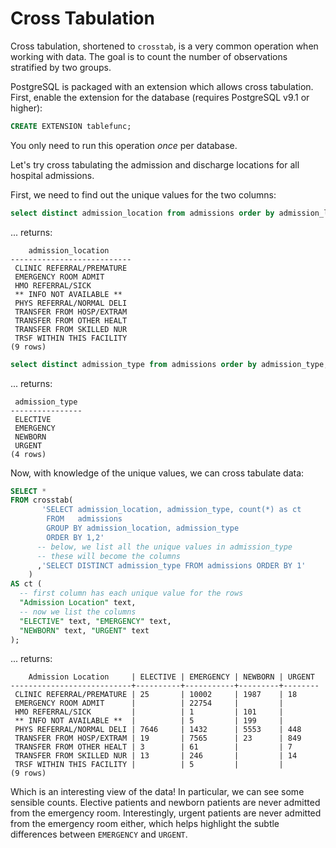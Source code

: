 # Cross Tabulation

Cross tabulation, shortened to `crosstab`, is a very common operation when working with data.
The goal is to count the number of observations stratified by two groups.

PostgreSQL is packaged with an extension which allows cross tabulation.
First, enable the extension for the database (requires PostgreSQL v9.1 or higher):

```sql
CREATE EXTENSION tablefunc;
```

You only need to run this operation *once* per database.

Let's try cross tabulating the admission and discharge locations for all hospital admissions.

First, we need to find out the unique values for the two columns:

```sql
select distinct admission_location from admissions order by admission_location;
```

... returns:

```
    admission_location
---------------------------
 CLINIC REFERRAL/PREMATURE
 EMERGENCY ROOM ADMIT
 HMO REFERRAL/SICK
 ** INFO NOT AVAILABLE **
 PHYS REFERRAL/NORMAL DELI
 TRANSFER FROM HOSP/EXTRAM
 TRANSFER FROM OTHER HEALT
 TRANSFER FROM SKILLED NUR
 TRSF WITHIN THIS FACILITY
(9 rows)
```


```sql
select distinct admission_type from admissions order by admission_type;
```

... returns:

```
 admission_type
----------------
 ELECTIVE
 EMERGENCY
 NEWBORN
 URGENT
(4 rows)
```

Now, with knowledge of the unique values, we can cross tabulate data:

```sql
SELECT *
FROM crosstab(
       'SELECT admission_location, admission_type, count(*) as ct
        FROM   admissions
        GROUP BY admission_location, admission_type
        ORDER BY 1,2'
      -- below, we list all the unique values in admission_type
      -- these will become the columns
      ,'SELECT DISTINCT admission_type FROM admissions ORDER BY 1'
    )
AS ct (
  -- first column has each unique value for the rows
  "Admission Location" text,
  -- now we list the columns
  "ELECTIVE" text, "EMERGENCY" text,
  "NEWBORN" text, "URGENT" text
);
```

... returns:

```
    Admission Location     | ELECTIVE | EMERGENCY | NEWBORN | URGENT
---------------------------+----------+-----------+---------+--------
 CLINIC REFERRAL/PREMATURE | 25       | 10002     | 1987    | 18
 EMERGENCY ROOM ADMIT      |          | 22754     |         |
 HMO REFERRAL/SICK         |          | 1         | 101     |
 ** INFO NOT AVAILABLE **  |          | 5         | 199     |
 PHYS REFERRAL/NORMAL DELI | 7646     | 1432      | 5553    | 448
 TRANSFER FROM HOSP/EXTRAM | 19       | 7565      | 23      | 849
 TRANSFER FROM OTHER HEALT | 3        | 61        |         | 7
 TRANSFER FROM SKILLED NUR | 13       | 246       |         | 14
 TRSF WITHIN THIS FACILITY |          | 5         |         |
(9 rows)
```

Which is an interesting view of the data! In particular, we can see some sensible counts.
Elective patients and newborn patients are never admitted from the emergency room.
Interestingly, urgent patients are never admitted from the emergency room either,
which helps highlight the subtle differences between `EMERGENCY` and `URGENT`.
